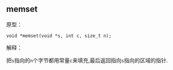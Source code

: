 ## memset

原型：

```
void *memset(void *s, int c, size_t n);
```

解释：

把`s`指向的`n`个字节都用常量`c`来填充,最后返回指向`s`指向的区域的指针.